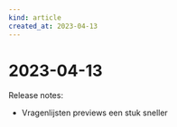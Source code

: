 ```yaml
---
kind: article
created_at: 2023-04-13
---
```


# 2023-04-13

Release notes:

* Vragenlijsten previews een stuk sneller
